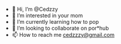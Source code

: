 - 👋 Hi, I’m @Cedzzy
- 👀 I’m interested in your mom
- 🌱 I’m currently learning how to pop
- 💞️ I’m looking to collaborate on por*hub
- 📫 How to reach me cedzzzy@gmail.com

<!---
Cedzzy/Cedzzy is a ✨ special ✨ repository because its `README.md` (this file) appears on your GitHub profile.
You can click the Preview link to take a look at your changes.
--->
